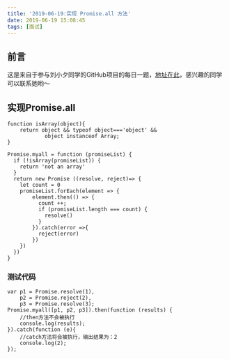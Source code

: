```yaml
---
title: '2019-06-19:实现 Promise.all 方法'
date: 2019-06-19 15:08:45
tags: [面试]
---
```


## 前言 
这是来自于参与刘小夕同学的GitHub项目的每日一题，[地址在此](https://github.com/YvetteLau/Step-By-Step/issues/25)，感兴趣的同学可以联系她哟～

## 实现Promise.all
 
```
function isArray(object){
    return object && typeof object==='object' &&
            object instanceof Array;
}

Promise.myall = function (promiseList) {
  if (!isArray(promiseList)) {
    return 'not an array'
  }
  return new Promise ((resolve, reject)=> {
    let count = 0
    promiseList.forEach(element => {
        element.then(() => {
          count ++;
          if (promiseList.length === count) {
            resolve()
          }
        }).catch(error =>{
          reject(error)
        })
    })
  })
}
```

### 测试代码
```
var p1 = Promise.resolve(1),
    p2 = Promise.reject(2),
    p3 = Promise.resolve(3);
Promise.myall([p1, p2, p3]).then(function (results) {
    //then方法不会被执行
    console.log(results);
}).catch(function (e){
    //catch方法将会被执行，输出结果为：2
    console.log(2);
});
```

